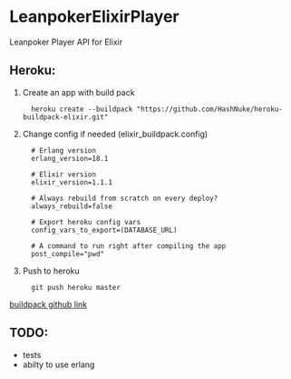 # LeanpokerElixirPlayer

Leanpoker Player API for Elixir

## Heroku:

1. Create an app with build pack
    ```
      heroku create --buildpack "https://github.com/HashNuke/heroku-buildpack-elixir.git"
    ```

2. Change config if needed (elixir_buildpack.config)
    ```
      # Erlang version
      erlang_version=18.1

      # Elixir version
      elixir_version=1.1.1

      # Always rebuild from scratch on every deploy?
      always_rebuild=false

      # Export heroku config vars
      config_vars_to_export=(DATABASE_URL)

      # A command to run right after compiling the app
      post_compile="pwd"
    ```
3. Push to heroku
    ```
      git push heroku master
    ```

[buildpack github link](http://github.com/HashNuke/heroku-buildpack-elixir)

## TODO:

* tests
* abilty to use erlang
